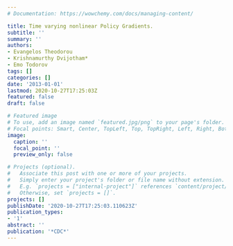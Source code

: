 ```yaml
---
# Documentation: https://wowchemy.com/docs/managing-content/

title: Time varying nonlinear Policy Gradients.
subtitle: ''
summary: ''
authors:
- Evangelos Theodorou
- Krishnamurthy Dvijotham*
- Emo Todorov
tags: []
categories: []
date: '2013-01-01'
lastmod: 2020-10-27T17:25:03Z
featured: false
draft: false

# Featured image
# To use, add an image named `featured.jpg/png` to your page's folder.
# Focal points: Smart, Center, TopLeft, Top, TopRight, Left, Right, BottomLeft, Bottom, BottomRight.
image:
  caption: ''
  focal_point: ''
  preview_only: false

# Projects (optional).
#   Associate this post with one or more of your projects.
#   Simply enter your project's folder or file name without extension.
#   E.g. `projects = ["internal-project"]` references `content/project/deep-learning/index.md`.
#   Otherwise, set `projects = []`.
projects: []
publishDate: '2020-10-27T17:25:03.110623Z'
publication_types:
- '1'
abstract: ''
publication: '*CDC*'
---
```


